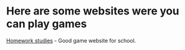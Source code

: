 # Here are some websites were you can play games

[Homework studies](https://sites.google.com/view/homework-studies) - Good game website for school.
